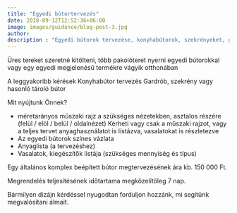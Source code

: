 ```yaml
---
title: "Egyedi bútortervezés"
date: 2018-09-12T12:52:36+06:00
image: images/guidance/blog-post-3.jpg
author: 
description : "Egyedi bútorok tervezése, konyhabútorok, szekrényeket, gardróbok"
---
```


Üres tereket szeretné kitölteni, több pakolóteret nyerni egyedi bútorokkal
vagy egy egyedi megjelenésű termékre vágyik otthonában

A leggyakoribb kérések
Konyhabútor tervezés
Gardrób, szekrény vagy hasonló tároló bútor

Mit nyújtunk Önnek?
- méretarányos műszaki rajz a szükséges nézetekben, asztalos részére (felül / elöl / belül / oldalnézet)
Kérheti vagy csak a műszaki rajzot, vagy a teljes tervet anyaghasználatot is listázva, vasalatokat is részletezve 
- Az egyedi bútorok színes vázlata
- Anyaglista (a tervezéshez)
- Vasalatok, kiegészítők listája (szükséges mennyiség és típus)

Egy általános komplex beépített bútor megtervezésének ára kb. 150 000 Ft.

Megrendelés teljesítésének időtartama megközelítőleg 7 nap.

Bármilyen dizájn kérdéssel nyugodtan forduljon hozzánk, mi segítünk megvalósítani álmait.